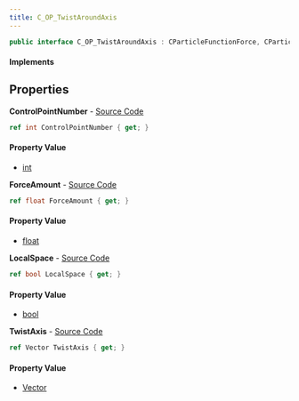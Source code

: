 ```yaml
---
title: C_OP_TwistAroundAxis
---
```


```csharp
public interface C_OP_TwistAroundAxis : CParticleFunctionForce, CParticleFunction, ISchemaClass<CParticleFunction>, ISchemaClass<CParticleFunctionForce>, ISchemaClass<C_OP_TwistAroundAxis>, ISchemaField, ISchemaClass, INativeHandle
```

#### Implements

## Properties

**ControlPointNumber** - [Source Code](https://github.com/swiftly-solution/swiftlys2/blob/main/managed/src/SwiftlyS2.Generated/Schemas/Interfaces/C_OP_TwistAroundAxis.cs#L22)

```csharp
ref int ControlPointNumber { get; }
```

#### Property Value

- [int](https://learn.microsoft.com/dotnet/api/system.int32)

**ForceAmount** - [Source Code](https://github.com/swiftly-solution/swiftlys2/blob/main/managed/src/SwiftlyS2.Generated/Schemas/Interfaces/C_OP_TwistAroundAxis.cs#L16)

```csharp
ref float ForceAmount { get; }
```

#### Property Value

- [float](https://learn.microsoft.com/dotnet/api/system.single)

**LocalSpace** - [Source Code](https://github.com/swiftly-solution/swiftlys2/blob/main/managed/src/SwiftlyS2.Generated/Schemas/Interfaces/C_OP_TwistAroundAxis.cs#L20)

```csharp
ref bool LocalSpace { get; }
```

#### Property Value

- [bool](https://learn.microsoft.com/dotnet/api/system.boolean)

**TwistAxis** - [Source Code](https://github.com/swiftly-solution/swiftlys2/blob/main/managed/src/SwiftlyS2.Generated/Schemas/Interfaces/C_OP_TwistAroundAxis.cs#L18)

```csharp
ref Vector TwistAxis { get; }
```

#### Property Value

- [Vector](/docs/api/shared/natives/vector)

